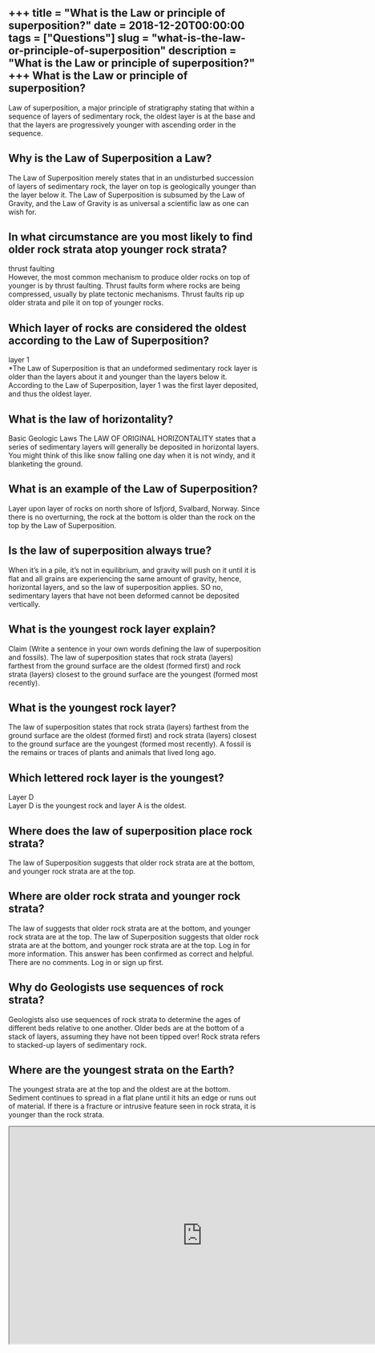 +++
title = "What is the Law or principle of superposition?"
date = 2018-12-20T00:00:00
tags = ["Questions"]
slug = "what-is-the-law-or-principle-of-superposition"
description = "What is the Law or principle of superposition?"
+++
What is the Law or principle of superposition?
----------------------------------------------

Law of superposition, a major principle of stratigraphy stating that within a sequence of layers of sedimentary rock, the oldest layer is at the base and that the layers are progressively younger with ascending order in the sequence.

Why is the Law of Superposition a Law?
--------------------------------------

The Law of Superposition merely states that in an undisturbed succession of layers of sedimentary rock, the layer on top is geologically younger than the layer below it. The Law of Superposition is subsumed by the Law of Gravity, and the Law of Gravity is as universal a scientific law as one can wish for.

In what circumstance are you most likely to find older rock strata atop younger rock strata?
--------------------------------------------------------------------------------------------

thrust faulting  
However, the most common mechanism to produce older rocks on top of younger is by thrust faulting. Thrust faults form where rocks are being compressed, usually by plate tectonic mechanisms. Thrust faults rip up older strata and pile it on top of younger rocks.

Which layer of rocks are considered the oldest according to the Law of Superposition?
-------------------------------------------------------------------------------------

layer 1  
\*The Law of Superposition is that an undeformed sedimentary rock layer is older than the layers about it and younger than the layers below it. According to the Law of Superposition, layer 1 was the first layer deposited, and thus the oldest layer.

What is the law of horizontality?
---------------------------------

Basic Geologic Laws The LAW OF ORIGINAL HORIZONTALITY states that a series of sedimentary layers will generally be deposited in horizontal layers. You might think of this like snow falling one day when it is not windy, and it blanketing the ground.

What is an example of the Law of Superposition?
-----------------------------------------------

Layer upon layer of rocks on north shore of Isfjord, Svalbard, Norway. Since there is no overturning, the rock at the bottom is older than the rock on the top by the Law of Superposition.

Is the law of superposition always true?
----------------------------------------

When it’s in a pile, it’s not in equilibrium, and gravity will push on it until it is flat and all grains are experiencing the same amount of gravity, hence, horizontal layers, and so the law of superposition applies. SO no, sedimentary layers that have not been deformed cannot be deposited vertically.

What is the youngest rock layer explain?
----------------------------------------

Claim (Write a sentence in your own words defining the law of superposition and fossils). The law of superposition states that rock strata (layers) farthest from the ground surface are the oldest (formed first) and rock strata (layers) closest to the ground surface are the youngest (formed most recently).

What is the youngest rock layer?
--------------------------------

The law of superposition states that rock strata (layers) farthest from the ground surface are the oldest (formed first) and rock strata (layers) closest to the ground surface are the youngest (formed most recently). A fossil is the remains or traces of plants and animals that lived long ago.

Which lettered rock layer is the youngest?
------------------------------------------

Layer D  
Layer D is the youngest rock and layer A is the oldest.

Where does the law of superposition place rock strata?
------------------------------------------------------

The law of Superposition suggests that older rock strata are at the bottom, and younger rock strata are at the top.

Where are older rock strata and younger rock strata?
----------------------------------------------------

The law of suggests that older rock strata are at the bottom, and younger rock strata are at the top. The law of Superposition suggests that older rock strata are at the bottom, and younger rock strata are at the top. Log in for more information. This answer has been confirmed as correct and helpful. There are no comments. Log in or sign up first.

Why do Geologists use sequences of rock strata?
-----------------------------------------------

Geologists also use sequences of rock strata to determine the ages of different beds relative to one another. Older beds are at the bottom of a stack of layers, assuming they have not been tipped over! Rock strata refers to stacked-up layers of sedimentary rock.

Where are the youngest strata on the Earth?
-------------------------------------------

The youngest strata are at the top and the oldest are at the bottom. Sediment continues to spread in a flat plane until it hits an edge or runs out of material. If there is a fracture or intrusive feature seen in rock strata, it is younger than the rock strata.

<iframe allow="accelerometer; autoplay; clipboard-write; encrypted-media; gyroscope; picture-in-picture" allowfullscreen="" class="__youtube_prefs__  epyt-is-override  no-lazyload" data-no-lazy="1" data-origheight="433" data-origwidth="770" data-skipgform_ajax_framebjll="" height="433" id="_ytid_32787" loading="lazy" src="https://www.youtube.com/embed/CrT3gycxbUw?enablejsapi=1&autoplay=0&cc_load_policy=0&cc_lang_pref=&iv_load_policy=1&loop=0&modestbranding=0&rel=1&fs=1&playsinline=0&autohide=2&theme=dark&color=red&controls=1&" title="YouTube player" width="770"></iframe>